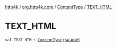 [http4k](../../index.md) / [org.http4k.core](../index.md) / [ContentType](index.md) / [TEXT_HTML](./-t-e-x-t_-h-t-m-l.md)

# TEXT_HTML

`val TEXT_HTML: `[`ContentType`](index.md) [(source)](https://github.com/http4k/http4k/blob/master/http4k-core/src/main/kotlin/org/http4k/core/ContentType.kt#L24)